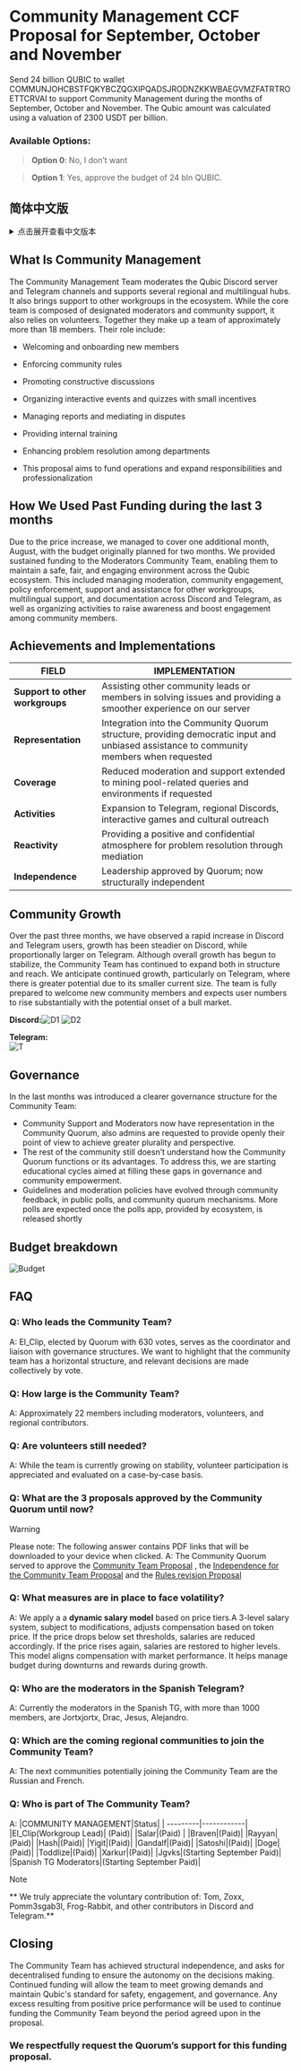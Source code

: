 # Community Management CCF Proposal for September, October and November

Send 24 billion QUBIC to wallet COMMUNJOHCBSTFQKYBCZQGXIPQADSJRODNZKKWBAEGVMZFATRTROETTCRVAI to support Community Management during the months of September, October and November. The Qubic amount was calculated using a valuation of 2300 USDT per billion.

### Available Options:
> **Option 0**: No, I don’t want  

> **Option 1**: Yes, approve the budget of 24 bln QUBIC.

## 简体中文版
<details>
<summary> 点击展开查看中文版本 </summary>
 
# 社区管理 CCF 提案 — 九月、十月及十一月

将 240 亿 QUBIC 发送至钱包 COMMUNJOHCBSTFQKYBCZQGXIPQADSJRODNZKKWBAEGVMZFATRTROETTCRVAI，用于支持社区管理在九月、十月和十一月的运作。Qubic 数量是基于每十亿 QUBIC 2300 USDT 的估值计算得出。

### 可选方案：
> **选项 0**：否，我不支持  

> **选项 1**：是，批准 240 亿 QUBIC 的预算。

## 什么是社区管理
社区管理团队负责监督 Qubic 的 Discord 服务器和 Telegram 频道，并支持多个区域和多语言中心。同时，他们也为生态系统中的其他工作组提供支持。核心团队由指定的版主和社区支持人员组成，同时也依赖志愿者。他们共同组成约 18 人以上的团队。  
团队职责包括：
* 欢迎和引导新成员加入

* 执行社区规则

* 促进建设性讨论

* 组织互动活动和小型测验，提供小额奖励

* 管理举报并在争议中调解

* 提供内部培训

* 加强部门间问题解决

* 本提案旨在资助日常运营并扩展责任及专业化水平

## 过去三个月资金使用情况

由于价格上涨，我们原本计划覆盖两个月的预算，实际覆盖了额外的一个月（八月）。我们为社区版主团队提供了持续的资金支持，使他们能够在 Qubic 生态系统中维护一个安全、公平且有吸引力的环境。这包括管理版务、社区互动、政策执行、对其他工作组的支持、提供多语言支持、Discord 和 Telegram 的文档管理，以及组织活动以提高社区成员的参与度和意识。

## 成就与实施情况

|领域|实施情况|
| ---------|------------|
|**对其他工作组的支持**| 协助其他社区负责人或成员解决问题，提供更顺畅的服务器体验|
|**代表性**| 融入社区全体表决结构，在需要时为社区成员提供民主意见和公正支持|
|**覆盖范围**| 在有需求时，将版务和支持延伸至矿池相关问题和环境|
|**活动**| 扩展至 Telegram、区域 Discord、互动游戏及文化推广|
|**响应能力**| 通过调解提供积极且保密的问题解决氛围|
|**独立性**| 领导层经全体表决批准；现已在结构上实现独立|

## 社区增长
在过去三个月中，我们观察到 Discord 和 Telegram 用户数量迅速增长——Discord 的增长较为稳定，而 Telegram 的增长比例更大。尽管整体增长开始趋于平稳，社区团队在结构和覆盖范围上仍在持续扩展。我们预计增长将持续，尤其是在 Telegram 上，由于其当前规模较小，潜力更大。团队已做好充分准备迎接新加入的社区成员，并预计随着牛市可能到来，用户数量将显著增加。

**Discord:**![D1](https://github.com/user-attachments/assets/55bd1953-95d6-4088-9a93-3d12d36e9e67)
  ![D2](https://github.com/user-attachments/assets/3a837d26-a857-45d0-9bff-1482f14f47ba)

**Telegram:**  
![T](https://github.com/user-attachments/assets/9f94fd3f-d422-429d-a6f4-ab5815d87ef0)


## 治理
过去几个月，社区团队引入了更清晰的治理结构：
* 社区支持和版主现可在社区全体表决中拥有代表权，同时管理员需公开发表观点以实现更广泛的多样性和视角。
* 其余社区成员仍不完全理解社区全体表决的运作及优势。为解决此问题，我们已开始教育循环，旨在填补治理和社区赋能的空白。
* 指导方针和版务政策已通过社区反馈、公开投票和全体表决机制不断演进。随着生态系统提供的投票应用即将上线，将进行更多投票。

## 预算明细
![Budget](https://github.com/user-attachments/assets/f7d8d352-f4bc-4563-ba58-bcdb63e4f350)


## 常见问题
### 问：社区团队由谁领导？
答：El_Clip，通过全体表决获得 630 票选举产生，担任协调员并与治理结构对接。需要强调的是，社区团队采用横向结构，相关决策由集体投票决定。

### 问：社区团队规模有多大？
答：约 22 名成员，包括版主、志愿者和区域贡献者。

### 问：志愿者仍然需要吗？
答：尽管团队目前在稳定增长，仍欢迎志愿者参与，并根据具体情况评估。

### 问：社区全体表决迄今批准了哪三项提案？
> [!WARNING]
> 请注意：以下答案包含 PDF 链接，点击后将下载至您的设备。
答：社区全体表决已批准 [社区团队提案](https://github.com/user-attachments/files/20735890/Community.Team.Proposal.8.pdf)、[社区团队独立提案](https://github.com/user-attachments/files/20735892/Proposal.Independence.for.the.Community.Team.2.pdf) 和 [规则修订提案](https://github.com/user-attachments/files/20735895/Case.Rules.revision.4.pdf)

### 问：有哪些措施应对波动？
答：我们采用 **动态薪资模型** 基于价格区间。三级薪资制度，可根据代币价格调整补偿。如果价格低于设定阈值，薪资会相应降低；价格回升，则薪资恢复到较高水平。此模型将薪酬与市场表现挂钩，有助于在下行期间管理预算，并在上涨期间提供奖励。

### 问：西班牙 Telegram 的版主是谁？
答：目前西班牙 TG（成员超过 1000 人）的版主为 Jortxjortx、Drac、Jesus、Alejandro。

### 问：即将加入社区团队的区域社区有哪些？
答：下一批可能加入社区团队的社区是俄罗斯和法国社区。

### 问：社区团队成员有哪些？
答：
|社区管理|状态|
| ---------|------------|
|El_Clip（工作组负责人）|（有偿）|
|Salar|（有偿）|
|Braven|（有偿）|
|Rayyan|（有偿）|
|Hash|（有偿）|
|Yigit|（有偿）|
|Gandalf|（有偿）|
|Satoshi|（有偿）|
|Doge|（有偿）|
|Toddlize|（有偿）|
|Xarkur|（有偿）|
|Jgvks|（九月起有偿）|
|西班牙 TG 版主|（九月起有偿）|
> [!NOTE]
> ** 我们特别感谢 Tom、Zoxx、Pomm3sgab3l、Frog-Rabbit 及其他在 Discord 和 Telegram 上贡献的志愿者。**

## 结语
社区团队已实现结构独立，并请求去中心化资金以确保决策自主性。持续资金将使团队能够满足不断增长的需求，并保持 Qubic 的安全、参与度和治理标准。若价格上涨产生多余资金，将用于继续资助社区团队，超出提案中约定的时间周期。

### 我们恭请全体表决支持本次资金提案。
</details>

## What Is Community Management
The Community Management Team moderates the Qubic Discord server and Telegram channels and supports several regional and multilingual hubs. It also brings support to other workgroups in the ecosystem. While the core team is composed of designated moderators and community support, it also relies on volunteers. Together they make up a team of approximately more than 18 members.
Their role include:
* Welcoming and onboarding new members

* Enforcing community rules

* Promoting constructive discussions

* Organizing interactive events and quizzes with small incentives

* Managing reports and mediating in disputes

* Providing internal training

* Enhancing problem resolution among departments

* This proposal aims to fund operations and expand responsibilities and professionalization


## How We Used Past Funding during the last 3 months ## 

Due to the price increase, we managed to cover one additional month, August, with the budget originally planned for two months. We provided sustained funding to the Moderators Community Team, enabling them to maintain a safe, fair, and engaging environment across the Qubic ecosystem. This included managing moderation, community engagement, policy enforcement, support and assistance for other workgroups, multilingual support, and documentation across Discord and Telegram, as well as organizing activities to raise awareness and boost engagement among community members.

## Achievements and Implementations

|FIELD|IMPLEMENTATION|
| ---------|------------|
|**Support to other workgroups**| Assisting other community leads or members in solving issues and providing a smoother experience on our server|
|**Representation**|Integration into the Community Quorum structure, providing democratic input and unbiased assistance to community members when requested|
|**Coverage**|Reduced moderation and support extended to mining pool-related queries and environments if requested|
|**Activities**|Expansion to Telegram, regional Discords, interactive games and cultural outreach|
|**Reactivity**|Providing a positive and confidential atmosphere for problem resolution through mediation|
|**Independence**|Leadership approved by Quorum; now structurally independent|

## Community Growth
Over the past three months, we have observed a rapid increase in Discord and Telegram users, growth has been steadier on Discord, while proportionally larger on Telegram. Although overall growth has begun to stabilize, the Community Team has continued to expand both in structure and reach. We anticipate continued growth, particularly on Telegram, where there is greater potential due to its smaller current size. The team is fully prepared to welcome new community members and expects user numbers to rise substantially with the potential onset of a bull market.

**Discord:**![D1](https://github.com/user-attachments/assets/55bd1953-95d6-4088-9a93-3d12d36e9e67)
  ![D2](https://github.com/user-attachments/assets/3a837d26-a857-45d0-9bff-1482f14f47ba)

**Telegram:**  
![T](https://github.com/user-attachments/assets/9f94fd3f-d422-429d-a6f4-ab5815d87ef0)


## Governance
In the last months was introduced a clearer governance structure for the Community Team:
* Community Support and Moderators now have representation in the Community Quorum, also admins are requested to provide openly their point of view to achieve greater plurality and perspective.
* The rest of the community still doesn’t understand how the Community Quorum functions or its advantages. To address this, we are starting educational cycles aimed at filling these gaps in governance and community empowerment.
* Guidelines and moderation policies have evolved through community feedback, in public polls, and community quorum mechanisms. More polls are expected once the polls app, provided by ecosystem, is released shortly

## Budget breakdown
![Budget](https://github.com/user-attachments/assets/f7d8d352-f4bc-4563-ba58-bcdb63e4f350)



## FAQ
### Q: Who leads the Community Team?
A: El_Clip, elected by Quorum with 630 votes, serves as the coordinator and liaison with governance structures. We want to highlight that the community team has a horizontal structure, and relevant decisions are made collectively by vote.
### Q: How large is the Community Team?
A: Approximately 22 members including moderators, volunteers, and regional contributors.
### Q: Are volunteers still needed?
A: While the team is currently growing on stability, volunteer participation is appreciated and evaluated on a case-by-case basis.
### Q: What are the 3 proposals approved by the Community Quorum until now?
> [!WARNING]
> Please note: The following answer contains PDF links that will be downloaded to your device when clicked.
A: The Community Quorum served to approve the [Community Team Proposal](https://github.com/user-attachments/files/20735890/Community.Team.Proposal.8.pdf) , the [Independence for the Community Team Proposal](https://github.com/user-attachments/files/20735892/Proposal.Independence.for.the.Community.Team.2.pdf) and the [Rules revision Proposal](https://github.com/user-attachments/files/20735895/Case.Rules.revision.4.pdf)
### Q: What measures are in place to face volatility?
A: We apply a a **dynamic salary model** based on price tiers.A 3-level salary system, subject to modifications, adjusts compensation based on token price. If the price drops below set thresholds, salaries are reduced accordingly. If the price rises again, salaries are restored to higher levels. This model aligns compensation with market performance. It helps manage budget during downturns and rewards during growth.
### Q: Who are the moderators in the Spanish Telegram?
A: Currently the moderators in the Spanish TG, with more than 1000 members, are Jortxjortx, Drac, Jesus, Alejandro.
### Q: Which are the coming regional communities to join the Community Team?
A: The next communities potentially joining the Community Team are the Russian and French.
### Q: Who is part of The Community Team?
A:
|COMMUNITY MANAGEMENT|Status|
| ---------|------------|
|El_Clip(Workgroup Lead)| (Paid)|
|Salar|(Paid) |
|Braven|(Paid)|
|Rayyan|(Paid)|
|Hash|(Paid)|
|Yigit|(Paid)|
|Gandalf|(Paid)|
|Satoshi|(Paid)|
|Doge|(Paid)|
|Toddlize|(Paid)|
|Xarkur|(Paid)|
|Jgvks|(Starting September Paid)|
|Spanish TG Moderators|(Starting September Paid)|
> [!NOTE]
> ** We truly appreciate the voluntary contribution of: Tom, Zoxx, Pomm3sgab3l, Frog-Rabbit, and other contributors in Discord and Telegram.**

## Closing
The Community Team has achieved structural independence, and asks for decentralised funding to ensure the autonomy on the decisions making. Continued funding will allow the team to meet growing demands and maintain Qubic's standard for safety, engagement, and governance. Any excess resulting from positive price performance will be used to continue funding the Community Team beyond the period agreed upon in the proposal.

### We respectfully request the Quorum’s support for this funding proposal.
